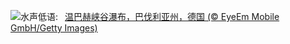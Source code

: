 ![](https://www.bing.com/th?id=OHR.HinterseeWaterfall_ZH-CN0432994081_UHD.jpg&w=1000)水声低语:&nbsp;&ensp;[温巴赫峡谷瀑布，巴伐利亚州，德国 (© EyeEm Mobile GmbH/Getty Images)](https://www.bing.com/th?id=OHR.HinterseeWaterfall_ZH-CN0432994081_UHD.jpg)
<br><br/>
